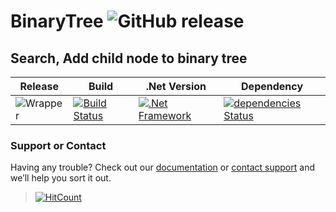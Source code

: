 # BinaryTree ![GitHub release](https://img.shields.io/github/release/ajeetx/BinaryTree.svg?style=for-the-badge)

## Search, Add child node to binary tree
	
| Release | Build | .Net Version  | Dependency |  
| ---     | ---   | ---    | ---        |
|![Wrapper](https://img.shields.io/badge/BinaryTree-stable-brightgreen.svg) | [![Build Status](https://travis-ci.org/AJEETX/BinaryTree.png?branch=master&style=for-the-badge)](https://travis-ci.org/AJEETX/BinaryTree) | [![.Net Framework](https://img.shields.io/badge/DotNet-4.6.1-blue.svg?style=plastic)](https://www.microsoft.com/en-au/download/details.aspx?id=49981) | [![dependencies Status](https://img.shields.io/badge/dependency-none-brightgreen.svg?style=plastic)](https://img.shields.io/badge/dependency-none-brightgreen.svg) |

### Support or Contact

Having any trouble? Check out our [documentation](https://github.com/AJEETX/BinaryTree/blob/master/README.md) or [contact support](mailto:ajeetkumar@email.com) and we’ll help you sort it out.

> [![HitCount](http://hits.dwyl.io/ajeetx/BinaryTree/projects/1.svg)](http://hits.dwyl.io/ajeetx/BinaryTree/projects/1)
